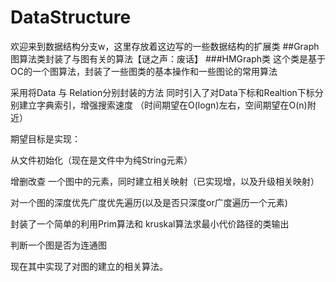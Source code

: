 # DataStructure
欢迎来到数据结构分支w，这里存放着这边写的一些数据结构的扩展类
##Graph
图算法类封装了与图有关的算法【谜之声：废话】
###HMGraph类
这个类是基于OC的一个图算法，封装了一些图类的基本操作和一些图论的常用算法

 采用将Data 与 Relation分别封装的方法
 同时引入了对Data下标和Realtion下标分别建立字典索引，增强搜索速度
 （时间期望在O(logn)左右，空间期望在O(n)附近）

期望目标是实现：

从文件初始化（现在是文件中为纯String元素）

增删改查 一个图中的元素，同时建立相关映射（已实现增，以及升级相关映射）

对一个图的深度优先广度优先遍历(以及是否只深度or广度遍历一个元素)

封装了一个简单的利用Prim算法和 kruskal算法求最小代价路径的类输出

判断一个图是否为连通图

现在其中实现了对图的建立的相关算法。
 

